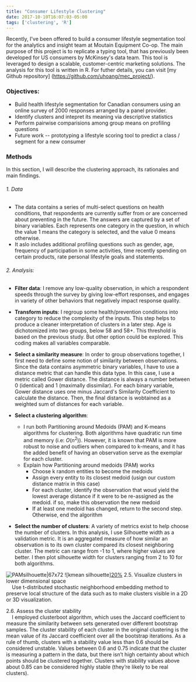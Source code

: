 ```yaml
---
title: "Consumer Lifestyle Clustering"
date: 2017-10-10T16:07:03-05:00
tags: ['clustering', 'R']
---
```


Recently, I've been offered to build a consumer lifestyle segmentation tool for the analytics and insight team at Moutain Equipment Co-op. The main purpose of this project is to replicate a typing tool, that has previously been developed for US consumers by McKinsey's data team. This tool is leveraged to design a scalable, customer-centric marketing solutions. The analysis for this tool is written in R. For futher details, you can visit [my Github repository] (https://github.com/uhoang/mec_project/).

### Objectives: 
- Build health lifestyle segmentation for Canadian consumers using an online survey of 2000 responses arranged by a panel provider.
- Identify clusters and intepret its meaning via descriptive statistics
- Perform pairwise comparisions among group means on profiling questions
- Future work -- prototyping a lifestyle scoring tool to predict a class / segment for a new consumer

### Methods
In this section, I will describe the clustering approach, its rationales and main findings.

###### 1. Data
  - The data contains a series of multi-select questions on health conditions, that respondents are currently suffer from or are concerned about preventing in the future. The answers are captured by a set of binary variables. Each represents one category in the question, in which the value 1 means the category is selected, and the value 0 means otherwise. 
  - It aslo includes additional profiling questions such as gender, age, frequency of participation in some activities, time recently spending on certain products, rate personal lifestyle goals and statements.

###### 2. Analysis:

* __Filter data__: I remove any low-quality observation, in which a respondent speeds through the survey by giving low-effort responses, and engages in variety of other behaviors that negatively impact response quality.

* __Transform inputs__: I regroup some health/prevention conditions into category to reduce the complexity of the inputs. This step helps to produce a cleaner interpretation of clusters in a later step. Age is dichotomized into two groups, below 58 and 58+. This threshold is based on the previous study. But other option could be explored. This coding makes all variables comparable. 
   
* __Select a similarity measure__: In order to group observations together, I first need to define some notion of similarity between observations. Since the data contains asymmetric binary variables, I have to use a distance metric that can handle this data type. In this case, I use a metric called Gower distance. The distance is always a number between 0 (identical) and 1 (maximally dissimilar). For each binary variable, Gower distance uses one minus Jaccard's Similarity Coefficient to calculate the distance. Then, the final distance is wobtained as a weighted sum of distances for each variable. 
  
* __Select a clustering algorithm__: <br/>
  + I run both Partitioning around Medoids (PAM) and K-means algorithms for clustering. Both algorithms have quadratic run time and memory (i.e: $O(n^2)$). However, it is known that PAM is more robust to noise and outliers when compared to k-means, and it has the added benefit of having an observation serve as the exemplar for each cluster. 
  + Explain how Partitioning around medoids (PAM) works
      * Choose k random entities to become the medoids
      * Assign every entity to its closest medoid (usign our custom distance matrix in this case)
      * For each cluster, identify the observation that woud yield the lowest average distance if it were to be re-assigned as the medoid. if so, make this observation the new medoid
      * If at least one medoid has changed, return to the second step. Otherwise, end the algorithm
      
* __Select the number of clusters__: A variety of metrics exist to help choose the number of clusters. In this analysis, I use Silhouette width as a validation metric. It is an aggregated measure of how similar an observation is to its own cluster compared its closest neighboring cluster. The metric can range from -1 to 1, where higher values are better. I then plot silhouette width for clusters ranging from 2 to 10 for both algorithms. 
<!-- [[img src = /images/pam_silhouette_width_vs_num_clusters.png alt=foobar]] -->
![PAMsilhouette|67x72](/images/pam_silhouette_width_vs_num_clusters.png)
![kmean silhouette][20%](/images/kmean_silhouette_width_vs_num_clusters.png)
   2.5. Visualize clusters in lower dimensional space <br/>
   &nbsp;&nbsp;&nbsp; Use t-distributed stochastic neighborhood embedding method to preserve local structure of the data such as to make clusters visible in a 2D or 3D visualization. 

   2.6. Assess the cluster stability <br/>
   &nbsp;&nbsp;&nbsp; I employed clusterboot algorithm, which uses the Jaccard coefficient to measure the similarity between sets generated over different bootstrap samples. The cluster stability of each cluster in the original clustering is the mean value of its Jaccard coefficient over all the bootstrap iterations. As a rule of thumb, clusters with a stability value less than 0.6 should be considered unstable. Values between 0.6 and 0.75 indicate that the cluster is measuring a pattern in the data, but there isn’t high certainty about which points should be clustered together. Clusters with stability values above about 0.85 can be considered highly stable (they’re likely to be real clusters).